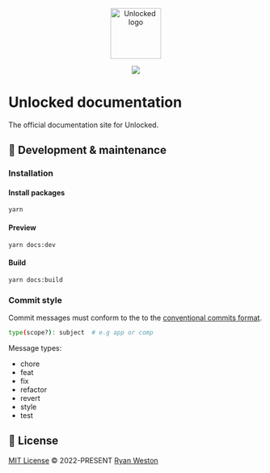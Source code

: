 <p align="center">
  <a href="https://unlocked.to" target="_blank">
    <img alt="Unlocked logo" width="100" src="https://unlocked.to/images/logo/logo-dark.svg">
  </a>
</p>

<p align="center">
  <a href="https://app.netlify.com/sites/unlocked-docs/deploys">
    <img src="https://api.netlify.com/api/v1/badges/4b9b462f-456b-4dde-9edb-dacbbd41cb11/deploy-status">
  </a>
</p>

# Unlocked documentation

The official documentation site for Unlocked. 

## 🔧 Development & maintenance

### Installation

#### Install packages

```console
yarn
````

#### Preview

```console
yarn docs:dev
````

#### Build

```console
yarn docs:build
````

### Commit style
Commit messages must conform to the to the [conventional commits format](https://www.conventionalcommits.org/en/v1.0.0/#summary).

```bash 
type(scope?): subject  # e.g app or comp
```

Message types:
- chore
- feat
- fix
- refactor
- revert
- style
- test

## 📄 License

[MIT License](https://github.com/UnlockedUI/unlocked-docs/blob/master/LICENSE) © 2022-PRESENT [Ryan Weston](https://github.com/ryanweston)

